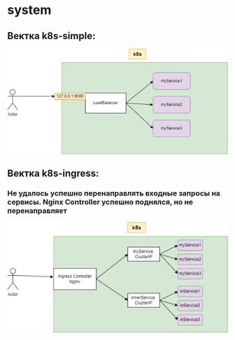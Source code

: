 # system
## Вектка k8s-simple:
<picture>
  <img alt=" Сервис поднят на 3 подах в K8s, для доступа снаружи добавлен LoadBalancer" src="https://github.com/Aleshawork/system/blob/master/pictures/k8s-simple.png">
</picture>

## Вектка k8s-ingress:
### Не удалось успешно перенаправлять входные запросы на сервисы. Nginx Controller успешно поднялся, но не перенаправляет
<picture>
  <img alt=" Сервис поднят на 3 подах в K8s, для доступа снаружи добавлен LoadBalancer" src="https://github.com/Aleshawork/system/blob/master/pictures/k8s-ingress.png">
</picture